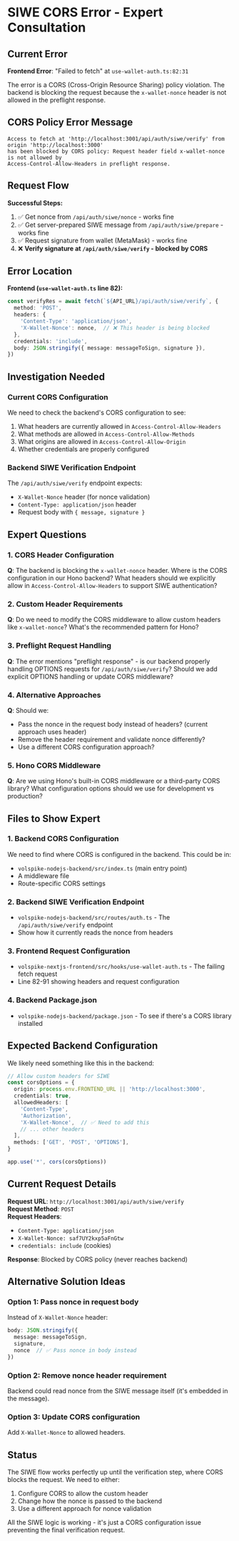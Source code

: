 # SIWE CORS Error - Expert Consultation

## Current Error
**Frontend Error**: "Failed to fetch" at `use-wallet-auth.ts:82:31`

The error is a CORS (Cross-Origin Resource Sharing) policy violation. The backend is blocking the request because the `x-wallet-nonce` header is not allowed in the preflight response.

## CORS Policy Error Message
```
Access to fetch at 'http://localhost:3001/api/auth/siwe/verify' from origin 'http://localhost:3000' 
has been blocked by CORS policy: Request header field x-wallet-nonce is not allowed by 
Access-Control-Allow-Headers in preflight response.
```

## Request Flow

**Successful Steps:**
1. ✅ Get nonce from `/api/auth/siwe/nonce` - works fine
2. ✅ Get server-prepared SIWE message from `/api/auth/siwe/prepare` - works fine
3. ✅ Request signature from wallet (MetaMask) - works fine
4. ❌ **Verify signature at `/api/auth/siwe/verify` - blocked by CORS**

## Error Location

**Frontend (`use-wallet-auth.ts` line 82):**
```typescript
const verifyRes = await fetch(`${API_URL}/api/auth/siwe/verify`, {
  method: 'POST',
  headers: { 
    'Content-Type': 'application/json',
    'X-Wallet-Nonce': nonce,  // ❌ This header is being blocked
  },
  credentials: 'include',
  body: JSON.stringify({ message: messageToSign, signature }),
})
```

## Investigation Needed

### Current CORS Configuration

We need to check the backend's CORS configuration to see:
1. What headers are currently allowed in `Access-Control-Allow-Headers`
2. What methods are allowed in `Access-Control-Allow-Methods`
3. What origins are allowed in `Access-Control-Allow-Origin`
4. Whether credentials are properly configured

### Backend SIWE Verification Endpoint

The `/api/auth/siwe/verify` endpoint expects:
- `X-Wallet-Nonce` header (for nonce validation)
- `Content-Type: application/json` header
- Request body with `{ message, signature }`

## Expert Questions

### 1. CORS Header Configuration
**Q**: The backend is blocking the `x-wallet-nonce` header. Where is the CORS configuration in our Hono backend? What headers should we explicitly allow in `Access-Control-Allow-Headers` to support SIWE authentication?

### 2. Custom Header Requirements
**Q**: Do we need to modify the CORS middleware to allow custom headers like `x-wallet-nonce`? What's the recommended pattern for Hono?

### 3. Preflight Request Handling
**Q**: The error mentions "preflight response" - is our backend properly handling OPTIONS requests for `/api/auth/siwe/verify`? Should we add explicit OPTIONS handling or update CORS middleware?

### 4. Alternative Approaches
**Q**: Should we:
- Pass the nonce in the request body instead of headers? (current approach uses header)
- Remove the header requirement and validate nonce differently?
- Use a different CORS configuration approach?

### 5. Hono CORS Middleware
**Q**: Are we using Hono's built-in CORS middleware or a third-party CORS library? What configuration options should we use for development vs production?

## Files to Show Expert

### 1. **Backend CORS Configuration**
We need to find where CORS is configured in the backend. This could be in:
- `volspike-nodejs-backend/src/index.ts` (main entry point)
- A middleware file
- Route-specific CORS settings

### 2. **Backend SIWE Verification Endpoint**
- `volspike-nodejs-backend/src/routes/auth.ts` - The `/api/auth/siwe/verify` endpoint
- Show how it currently reads the nonce from headers

### 3. **Frontend Request Configuration**
- `volspike-nextjs-frontend/src/hooks/use-wallet-auth.ts` - The failing fetch request
- Line 82-91 showing headers and request configuration

### 4. **Backend Package.json**
- `volspike-nodejs-backend/package.json` - To see if there's a CORS library installed

## Expected Backend Configuration

We likely need something like this in the backend:

```typescript
// Allow custom headers for SIWE
const corsOptions = {
  origin: process.env.FRONTEND_URL || 'http://localhost:3000',
  credentials: true,
  allowedHeaders: [
    'Content-Type',
    'Authorization',
    'X-Wallet-Nonce',  // ✅ Need to add this
    // ... other headers
  ],
  methods: ['GET', 'POST', 'OPTIONS'],
}

app.use('*', cors(corsOptions))
```

## Current Request Details

**Request URL**: `http://localhost:3001/api/auth/siwe/verify`  
**Request Method**: `POST`  
**Request Headers**:
- `Content-Type: application/json`
- `X-Wallet-Nonce: saf7UY2kxp5aFnGtw`
- `credentials: include` (cookies)

**Response**: Blocked by CORS policy (never reaches backend)

## Alternative Solution Ideas

### Option 1: Pass nonce in request body
Instead of `X-Wallet-Nonce` header:
```typescript
body: JSON.stringify({ 
  message: messageToSign, 
  signature,
  nonce  // ✅ Pass nonce in body instead
})
```

### Option 2: Remove nonce header requirement
Backend could read nonce from the SIWE message itself (it's embedded in the message).

### Option 3: Update CORS configuration
Add `X-Wallet-Nonce` to allowed headers.

## Status

The SIWE flow works perfectly up until the verification step, where CORS blocks the request. We need to either:
1. Configure CORS to allow the custom header
2. Change how the nonce is passed to the backend
3. Use a different approach for nonce validation

All the SIWE logic is working - it's just a CORS configuration issue preventing the final verification request.

